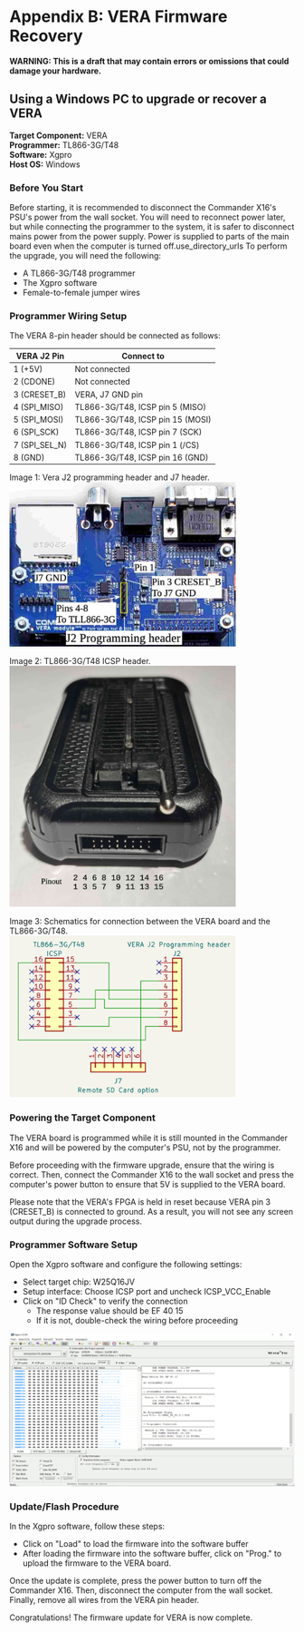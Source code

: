 # Appendix B: VERA Firmware Recovery

**WARNING: This is a draft that may contain errors or omissions that could damage your hardware.**

## Using a Windows PC to upgrade or recover a VERA

**Target Component:** VERA  
**Programmer:** TL866-3G/T48  
**Software:** Xgpro  
**Host OS:** Windows  


### Before You Start

Before starting, it is recommended to disconnect the Commander X16's PSU's power from the wall socket.  You will need to reconnect power later, but while connecting the programmer to the system, it is safer to disconnect mains power from the power supply. Power is supplied to parts of the main board even when the computer is turned off.use_directory_urls
To perform the upgrade, you will need the following:
- A TL866-3G/T48 programmer
- The Xgpro software
- Female-to-female jumper wires


### Programmer Wiring Setup

The VERA 8-pin header should be connected as follows:

| VERA J2 Pin   | Connect to                       |
|---------------|----------------------------------|
| 1 (+5V)       | Not connected                    |
| 2 (CDONE)     | Not connected                    |
| 3 (CRESET_B)  | VERA, J7 GND pin                 |
| 4 (SPI_MISO)  | TL866-3G/T48, ICSP pin 5 (MISO)  |
| 5 (SPI_MOSI)  | TL866-3G/T48, ICSP pin 15 (MOSI) |
| 6 (SPI_SCK)   | TL866-3G/T48, ICSP pin 7 (SCK)   |
| 7 (SPI_SEL_N) | TL866-3G/T48, ICSP pin 1 (/CS)   |
| 8 (GND)       | TL866-3G/T48, ICSP pin 16 (GND)  |

Image 1: Vera J2 programming header and J7 header.<br>
<img src="images/vera-prg-hdr.jpg" width="400" />

Image 2: TL866-3G/T48 ICSP header.<br>
<img src="images/tl866-3g-icsp.jpg" width="400" />

Image 3: Schematics for connection between the VERA board and the TL866-3G/T48.<br>
<img src="images/tl866-3g-to-vera.png" width="400" />


### Powering the Target Component

The VERA board is programmed while it is still mounted in the Commander X16 and 
will be powered by the computer's PSU, not by the programmer.

Before proceeding with the firmware upgrade, ensure that the wiring is correct. 
Then, connect the Commander X16 to the wall socket and press the computer's power 
button to ensure that 5V is supplied to the VERA board.

Please note that the VERA's FPGA is held in reset because 
VERA pin 3 (CRESET_B) is connected to ground. As a result, 
you will not see any screen output during the upgrade process.


### Programmer Software Setup

Open the Xgpro software and configure the following settings:

- Select target chip: W25Q16JV
- Setup interface: Choose ICSP port and uncheck ICSP_VCC_Enable
- Click on "ID Check" to verify the connection
    - The response value should be EF 40 15
    - If it is not, double-check the wiring before proceeding

<img src="images/xgpro-window.png" width="600" />


### Update/Flash Procedure

In the Xgpro software, follow these steps:

- Click on "Load" to load the firmware into the software buffer
- After loading the firmware into the software buffer, click on "Prog." to upload the firmware to the VERA board.

Once the update is complete, press the power button to turn off the Commander X16. Then, disconnect the computer from the wall socket. Finally, remove all wires from the VERA pin header.

Congratulations! The firmware update for VERA is now complete.

<!-- For PDF formatting -->
<div class="page-break"></div>
